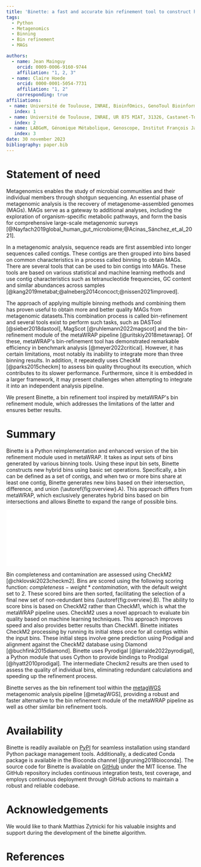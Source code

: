 ```yaml
---
title: 'Binette: a fast and accurate bin refinement tool to construct high quality Metagenome Assembled Genomes.'
tags:
  - Python
  - Metagenomics
  - Binning
  - Bin refinement
  - MAGs

authors:
  - name: Jean Mainguy
    orcid: 0009-0006-9160-9744
    affiliation: "1, 2, 3"
  - name: Claire Hoede
    orcid: 0000-0001-5054-7731
    affiliation: "1, 2"
    corresponding: true
affiliations:
 - name: Université de Toulouse, INRAE, BioinfOmics, GenoToul Bioinformatics facility, 31326, Castanet-Tolosan, France
   index: 1
 - name: Université de Toulouse, INRAE, UR 875 MIAT, 31326, Castanet-Tolosan, France
   index: 2
 - name: LABGeM, Génomique Métabolique, Genoscope, Institut François Jacob, CEA, CNRS, Univ Evry, Université Paris-Saclay, Evry, France
   index: 3
date: 30 november 2023
bibliography: paper.bib
---
```



# Statement of need
Metagenomics enables the study of microbial communities and their individual members through shotgun sequencing. An essential phase of metagenomic analysis is the recovery of metagenome-assembled genomes (MAGs). MAGs serve as a gateway to additional analyses, including the exploration of organism-specific metabolic pathways, and form the basis for comprehensive large-scale metagenomic surveys [@Nayfach2019global_human_gut_microbiome;@Acinas_Sánchez_et_al_2021]. 

In a metagenomic analysis, sequence reads are first assembled into longer sequences called contigs. These contigs are then grouped into bins based on common characteristics in a process called binning to obtain MAGs. There are several tools that can be used to bin contigs into MAGs. These tools are based on various statistical and machine learning methods and use contig characteristics such as tetranucleotide frequencies, GC content and similar abundances across samples [@kang2019metabat;@alneberg2014concoct;@nissen2021improved]. 

The approach of applying multiple binning methods and combining them has proven useful to obtain more and better quality MAGs from metagenomic datasets.This combination process is called bin-refinement and several tools exist to perform such tasks, such as DASTool [@sieber2018dastool], MagScot [@ruhlemann2022magscot] and the bin-refinement module of the metaWRAP pipeline [@uritskiy2018metawrap]. Of these, metaWRAP's bin-refinement tool has demonstrated remarkable efficiency in benchmark analysis [@meyer2022critical]. However, it has certain limitations, most notably its inability to integrate more than three binning results. In addition, it repeatedly uses CheckM  [@parks2015checkm] to assess bin quality throughout its execution, which contributes to its slower performance. Furthermore, since it is embedded in a larger framework, it may present challenges when attempting to integrate it into an independent analysis pipeline.

We present Binette, a bin refinement tool inspired by metaWRAP's bin refinement module, which addresses the limitations of the latter and ensures better results.

# Summary
Binette is a Python reimplementation and enhanced version of the bin refinement module used in metaWRAP. It takes as input sets of bins generated by various binning tools. Using these input bin sets, Binette constructs new hybrid bins using basic set operations. Specifically, a bin can be defined as a set of contigs, and when two or more bins share at least one contig, Binette generates new bins based on their intersection, difference, and union (\autoref{fig:overview}.A). This approach differs from metaWRAP, which exclusively generates hybrid bins based on bin intersections and allows Binette to expand the range of possible bins.


![**Overview of Binette Steps**. **(A) Intermediate Bin Creation Example**: Bins are represented as square shapes, each containing colored lines representing the contigs they contain. Creation of intermediate bins involves the initial bins sharing at least one contig. Set operations are applied to the contigs within the bins to generate these intermediate bins. **(B) Binette Workflow Overview**: Input bins serve as the basis for generating intermediate bins. Each bin undergoes a scoring process utilizing quality metrics provided by CheckM2. Subsequently, the bins are sorted based on their scores, and a selection process is executed to retain non-redundant bins.\label{fig:overview}](./binette_overview.pdf)


Bin completeness and contamination are assessed using CheckM2 [@chklovski2023checkm2]. Bins are scored using the following scoring function: $completeness - weight * contamination$, with the default weight set to 2. These scored bins are then sorted, facilitating the selection of a final new set of non-redundant bins (\autoref{fig:overview}.B). The ability to score bins is based on CheckM2 rather than CheckM1, which is what the metaWRAP pipeline uses. CheckM2 uses a novel approach to evaluate bin quality based on machine learning techniques. This approach improves speed and also provides better results than CheckM1. Binette initiates CheckM2 processing by running its initial steps once for all contigs within the input bins. These initial steps involve gene prediction using Prodigal and alignment against the CheckM2 database using Diamond [@buchfink2015diamond]. Binette uses Pyrodigal [@larralde2022pyrodigal], a Python module that uses Cython to provide bindings to Prodigal [@hyatt2010prodigal]. The intermediate Checkm2 results are then used to assess the quality of individual bins, eliminating redundant calculations and speeding up the refinement process.

Binette serves as the bin refinement tool within the [metagWGS](https://forgemia.inra.fr/genotoul-bioinfo/metagwgs) metagenomic analysis pipeline [@metagWGS], providing a robust and faster alternative to the bin refinement module of the metaWRAP pipeline as well as other similar bin refinement tools.

# Availability

Binette is readily available on [PyPI](https://pypi.org/project/Binette/) for seamless installation using standard Python package management tools. Additionally, a dedicated Conda package is available in the Bioconda channel [@gruning2018bioconda]. The source code for Binette is available on [GitHub](https://github.com/genotoul-bioinfo/binette) under the MIT license. The GitHub repository includes continuous integration tests, test coverage, and employs continuous deployment through GitHub actions to maintain a robust and reliable codebase.


# Acknowledgements

We would like to thank Matthias Zytnicki for his valuable insights and support during the development of the binette algorithm.


# References
